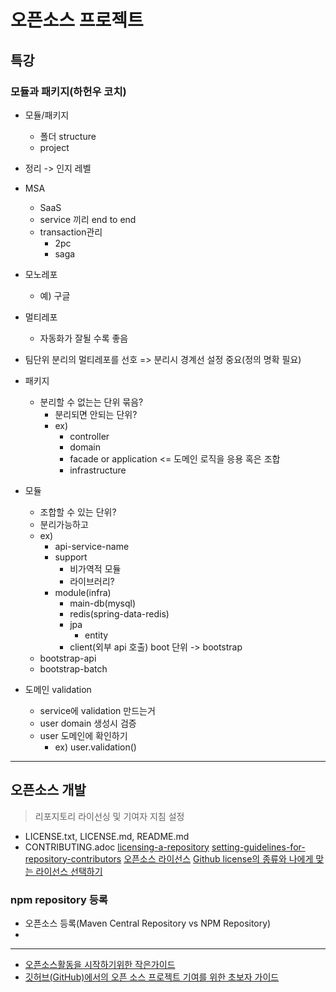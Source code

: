 # 오픈소스 프로젝트
## 특강
### 모듈과 패키지(하헌우 코치)
- 모듈/패키지
	- 폴더 structure
	- project
- 정리 -> 인지 레벨
- MSA
	- SaaS
	- service 끼리 end to end
	- transaction관리
		- 2pc 
		- saga

- 모노레포
	- 예) 구글
- 멀티레포
	- 자동화가 잘될 수록 좋음
- 팀단위 분리의 멀티레포를 선호
=> 분리시 경계선 설정 중요(정의 명확 필요)

- 패키지
	- 분리할 수 없는는 단위 묶음?
		- 분리되면 안되는 단위?
		- ex)
			- controller
			- domain
			- facade or application <= 도메인 로직을 응용 혹은 조합
			- infrastructure
- 모듈
	- 조합할 수 있는 단위?
	- 분리가능하고 
	- ex)
		- api-service-name
		- support
			- 비가역적 모듈
			- 라이브러리?
		- module(infra)
			- main-db(mysql)
			- redis(spring-data-redis)
			- jpa
				- entity
			- client(외부 api 호출)
boot 단위
-> bootstrap
	- bootstrap-api
	- bootstrap-batch

- 도메인 validation
	- service에 validation 만드는거
	- user domain 생성시 검증
	- user 도메인에 확인하기
		- ex) user.validation()

---
## 오픈소스 개발
> 리포지토리 라이선싱 및 기여자 지침 설정
- LICENSE.txt, LICENSE.md, README.md
- CONTRIBUTING.adoc
[licensing-a-repository](https://docs.github.com/ko/repositories/managing-your-repositorys-settings-and-features/customizing-your-repository/licensing-a-repository)
[setting-guidelines-for-repository-contributors](https://docs.github.com/ko/communities/setting-up-your-project-for-healthy-contributions/setting-guidelines-for-repository-contributors)
[오픈소스 라이선스](https://www.olis.or.kr/license/introduction.do)
[Github license의 종류와 나에게 맞는 라이선스 선택하기](https://flyingsquirrel.medium.com/github-license%EC%9D%98-%EC%A2%85%EB%A5%98%EC%99%80-%EB%82%98%EC%97%90%EA%B2%8C-%EB%A7%9E%EB%8A%94-%EB%9D%BC%EC%9D%B4%EC%84%A0%EC%8A%A4-%EC%84%A0%ED%83%9D%ED%95%98%EA%B8%B0-ae29925e8ff4)
### npm repository 등록
- 오픈소스 등록(Maven Central Repository vs NPM Repository)
- 





---
- [오픈소스활동을 시작하기위한 작은가이드](https://deview.kr/data/deview/session/attach/1300_T3_%EA%B3%A0%EC%83%81%EC%9A%B0_%EC%98%A4%ED%94%88%20%EC%86%8C%EC%8A%A4%20%ED%99%9C%EB%8F%99%EC%9D%84%20%EC%8B%9C%EC%9E%91%ED%95%98%EA%B8%B0%20%EC%9C%84%ED%95%9C%20%EC%9E%91%EC%9D%80%20%EA%B0%80%EC%9D%B4%EB%93%9C.pdf)
- [깃허브(GitHub)에서의 오픈 소스 프로젝트 기여를 위한 초보자 가이드](https://seongjin.me/how-to-contribute-to-open-source/)